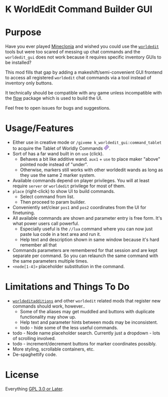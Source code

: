 K WorldEdit Command Builder GUI
===============================

# Purpose

Have you ever played [Mineclonia](https://content.minetest.net/packages/ryvnf/mineclonia/) and wished you could use the [`worldedit`](https://content.minetest.net/packages/sfan5/worldedit/) tools but were too scared of messing up chat commands and the `worldedit_gui` does not work because it requires specific inventory GUIs to be installed?

This mod fills that gap by adding a makeshift/semi-convenient GUI frontend to access all registered `worldedit` chat commands via a tool instead of inventory only buttons.

It technically should be compatible with any game unless incompatible with the [flow](https://content.minetest.net/packages/luk3yx/flow/) package which is used to build the UI.

Feel free to open issues for bugs and suggestions.

# Usage/Features

 * Either use in creative mode or `/giveme k_worldedit_gui:command_tablet` to acquire the Tablet of Worldly Commands ![Tablet of Worldly Commands](textures/k_worldedit_gui_tablet.png).
 * Sort of has a far wand built in on `use` (click).
    * Behaves a bit like additive wand. `aux1` + `use` to place maker "above" pointed node instead of "under".
    * Otherwise, markers still works with other worldedit wands as long as they use the same 2 marker system.
 * Available commands depend on player privileges. You will at least require `server` or `worldedit` privilege for most of them.
 * `place` (right-click) to show UI to build commands.
    * Select command from list.
    * Then proceed to param builder.
 * Conveniently set/clear `pos1` and `pos2` coordinates from the UI for finetuning.
 * All available commands are shown and parameter entry is free form. It's what power users call powerful.
    * Especially useful is the `//lua` command where you can now just paste lua code in a text area and run it.
    * Help text and description shown in same window because it's hard remember all that
 * Commands parameters are remembered for that session and are kept separate per command. So you can relaunch the same command with the same parameters multiple times.
 * `<node[1-4]>` placeholder substitution in the command.

# Limitations and Things To Do

 * [`worldeditadditions`](https://content.minetest.net/packages/Starbeamrainbowlabs/worldeditadditions/) and other `worldedit` related mods that register new commands should work, however..
    * Some of the aliases may get muddled and buttons with duplicate functionality may show up.
    * Help text and parameter hints between mods may be inconsistent.
    * todo - hide some of the less useful commands.
 * todo - Node name placeholder search. Currently just a dropdown - lots of scrolling involved.
 * todo - increment/decrement buttons for marker coordinates possibly.
 * More styling, scrollable containers, etc.
 * De-spaghettify code.

# License

Everything [GPL 3.0 or Later](https://spdx.org/licenses/GPL-3.0-or-later.html).
